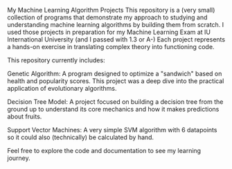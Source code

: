 My Machine Learning Algorithm Projects
This repository is a (very small) collection of programs that demonstrate my approach to studying and understanding machine learning algorithms by building them from scratch. I used those projects in preparation for my Machine Learning Exam at IU International University (and I passed with 1.3 or A-) Each project represents a hands-on exercise in translating complex theory into functioning code.

This repository currently includes:

Genetic Algorithm: A program designed to optimize a "sandwich" based on health and popularity scores. This project was a deep dive into the practical application of evolutionary algorithms.

Decision Tree Model: A project focused on building a decision tree from the ground up to understand its core mechanics and how it makes predictions about fruits.

Support Vector Machines: A very simple SVM algorithm with 6 datapoints so it could also (technically) be calculated by hand.

Feel free to explore the code and documentation to see my learning journey.
